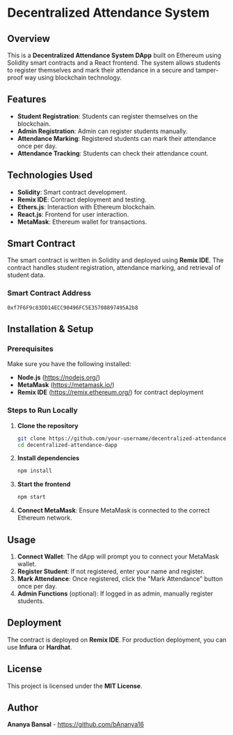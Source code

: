 # Decentralized Attendance System

## Overview
This is a **Decentralized Attendance System DApp** built on Ethereum using Solidity smart contracts and a React frontend. The system allows students to register themselves and mark their attendance in a secure and tamper-proof way using blockchain technology.

## Features
- **Student Registration**: Students can register themselves on the blockchain.
- **Admin Registration**: Admin can register students manually.
- **Attendance Marking**: Registered students can mark their attendance once per day.
- **Attendance Tracking**: Students can check their attendance count.

## Technologies Used
- **Solidity**: Smart contract development.
- **Remix IDE**: Contract deployment and testing.
- **Ethers.js**: Interaction with Ethereum blockchain.
- **React.js**: Frontend for user interaction.
- **MetaMask**: Ethereum wallet for transactions.

## Smart Contract
The smart contract is written in Solidity and deployed using **Remix IDE**. The contract handles student registration, attendance marking, and retrieval of student data.

### Smart Contract Address
```
0xf7F6F9c83DD14ECC90496FC5E35708897495A2b8
```

## Installation & Setup

### Prerequisites
Make sure you have the following installed:
- **Node.js** (https://nodejs.org/)
- **MetaMask** (https://metamask.io/)
- **Remix IDE** (https://remix.ethereum.org/) for contract deployment

### Steps to Run Locally
1. **Clone the repository**
   ```sh
   git clone https://github.com/your-username/decentralized-attendance-dapp.git
   cd decentralized-attendance-dapp
   ```
2. **Install dependencies**
   ```sh
   npm install
   ```
3. **Start the frontend**
   ```sh
   npm start
   ```
4. **Connect MetaMask**: Ensure MetaMask is connected to the correct Ethereum network.

## Usage
1. **Connect Wallet**: The dApp will prompt you to connect your MetaMask wallet.
2. **Register Student**: If not registered, enter your name and register.
3. **Mark Attendance**: Once registered, click the "Mark Attendance" button once per day.
4. **Admin Functions** (optional): If logged in as admin, manually register students.

## Deployment
The contract is deployed on **Remix IDE**. For production deployment, you can use **Infura** or **Hardhat**.

## License
This project is licensed under the **MIT License**.

## Author
**Ananya Bansal** - https://github.com/bAnanya16

